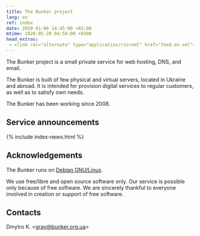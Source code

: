 ```yaml
---
title: The Bunker project
lang: en
ref: index
date: 2020-01-06 14:45:00 +02:00
mtime: 2020-05-20 04:50:00 +0300
head_extras:
 - <link rel="alternate" type="application/rss+xml" href="feed.en.xml">
---
```

The Bunker project is a small private service for web hosting,
DNS, and email.

The Bunker is built of few physical and virtual servers,
located in Ukraine and abroad.
It is intended for provision digital services to regular customers,
as well as to satisfy own needs.

The Bunker has been working since 2008.


Service announcements
---------------------

{% include index-news.html %}


Acknowledgements
----------------

The Bunker runs on [Debian GNU/Linux][1].

We use free/libre and open source software only.
Our service is possible only because of free software.
We are sincerely thankful to everyone involved in creation or support
of free software.


Contacts
--------

<p itemscope itemtype="http://schema.org/Person">
  <span itemprop="name">Dmytro K.</span>
  &lt;<a href="mailto:%22Dmytro%20K.%22%20%3cgray@bunker.org.ua%3e"
    class="mail" itemprop="email">gray@bunker.org.ua</a>&gt;
</p>

[1]: https://www.debian.org/index.en.html
